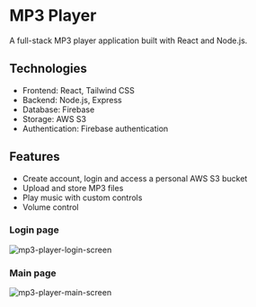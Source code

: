 # MP3 Player 

A full-stack MP3 player application built with React and Node.js.

## Technologies
- Frontend: React, Tailwind CSS
- Backend: Node.js, Express
- Database: Firebase
- Storage: AWS S3
- Authentication: Firebase authentication

## Features
- Create account, login and access a personal AWS S3 bucket
- Upload and store MP3 files
- Play music with custom controls
- Volume control

### Login page
![mp3-player-login-screen](https://github.com/user-attachments/assets/a6042321-8f22-4f63-9a21-275eab46a581)

### Main page
![mp3-player-main-screen](https://github.com/user-attachments/assets/b2c49b4f-7e0b-4b23-a36c-6d1c6c84e0b7)
